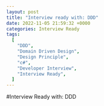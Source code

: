 ```yaml
---
layout: post
title: "Interview ready with: DDD"
date: 2022-11-05 21:59:32 +0000
categories: Interview Ready
tags:
  [
    "DDD",
    "Domain Driven Design",
    "Design Principle",
    "c#",
    "Developer Interview",
    "Interview Ready",
  ]
---
```


#Interview Ready with: DDD
